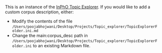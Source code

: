 This is an instance of the [InPhO Topic Explorer](http://inphodata.cogs.indiana.edu/). If you would like
to add a custom corpus description, either:
- Modify the contents of the file `/Users/poojabhojwani/Desktop/Projects/Topic_explorer/TopicExplorerFolder.ini.md`
- Change the main:corpus_desc path in `/Users/poojabhojwani/Desktop/Projects/Topic_explorer/TopicExplorerFolder.ini` to an existing Markdown file.
